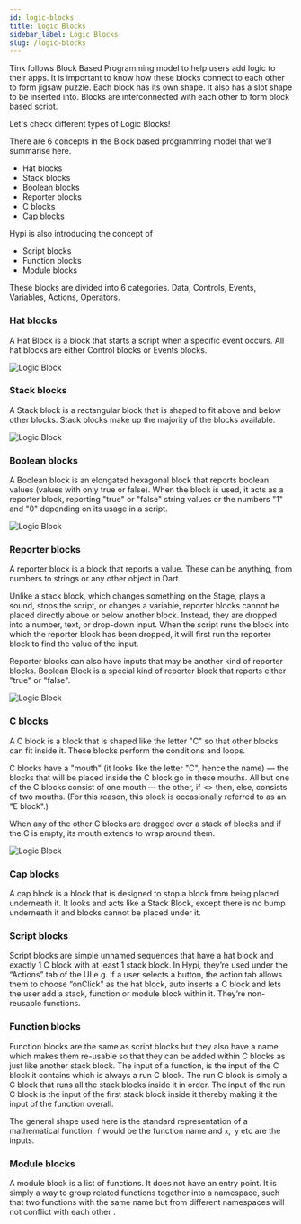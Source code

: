 ```yaml
---
id: logic-blocks
title: Logic Blocks
sidebar_label: Logic Blocks
slug: /logic-blocks
---
```


Tink follows Block Based Programming model to help users add logic to their apps. It is important to know how these blocks connect to each other to form jigsaw puzzle. Each block has its own shape. It also has a slot shape to be inserted into. Blocks are interconnected with each other to form block based script.

Let's check different types of Logic Blocks!

There are 6 concepts in the Block based programming model that we’ll summarise here. 

* Hat blocks
* Stack blocks
* Boolean blocks
* Reporter blocks
* C blocks
* Cap blocks

Hypi is also introducing the concept of

* Script blocks
* Function blocks
* Module blocks

These blocks are divided into 6 categories. Data, Controls, Events, Variables, Actions, Operators.

### Hat blocks

A Hat Block is a block that starts a script when a specific event occurs. All hat blocks are either Control blocks or Events blocks.

![Logic Block](/img/Logic-Block-Event.png)

### Stack blocks

A Stack block is a rectangular block that is shaped to fit above and below other blocks. Stack blocks make up the majority of the blocks available.

![Logic Block](/img/Logic-Block-Stack.png)


###  Boolean blocks

A Boolean block is an elongated hexagonal block that reports boolean values (values with only true or
false). When the block is used, it acts as a reporter block, reporting "true" or "false" string values or the
numbers "1" and "0" depending on its usage in a script.

![Logic Block](/img/Logic-Block-Boolean.png)

### Reporter blocks

A reporter block is a block that reports a value. These can be anything, from numbers to strings or any other object in Dart.

Unlike a stack block, which changes something on the Stage, plays a sound, stops the script, or changes a variable, reporter blocks cannot be placed directly above or below another block. Instead, they are dropped into a number, text, or drop-down input. When the script runs the block into which the reporter block has been dropped, it will first run the reporter block to find the value of the input. 

Reporter blocks can also have inputs that may be another kind of reporter blocks. Boolean Block is a  special kind of reporter block that reports either "true" or "false".

![Logic Block ](/img/Logic-Block-Reporter.png)

### C blocks

A C block is a block that is shaped like the letter "C" so that other blocks can fit inside it. These blocks perform the conditions and loops. 

C blocks have a "mouth" (it looks like the letter "C", hence the name) — the blocks that will be placed inside the C block go in these mouths. All but one of the C blocks consist of one mouth — the other, if <> then, else, consists of two mouths. (For this reason, this block is occasionally referred to as an "E block".)

When any of the other C blocks are dragged over a stack of blocks and if the C is empty, its mouth extends to wrap around them.

![Logic Block](/img/Logic-Block-C.png)

###  Cap blocks

A cap block is a block that is designed to stop a block from being placed underneath it. It looks and acts like a Stack Block, except there is no bump underneath it and blocks cannot be placed under it.

### Script blocks

Script blocks are simple unnamed sequences that have a hat block and exactly 1 C block with at least 1 stack block. In Hypi, they’re used under the “Actions” tab of the UI e.g. if a user selects a button, the action tab allows them to choose “onClick” as the hat block, auto inserts a C block and lets the user add a stack, function or module block within it. They’re non-reusable functions.

### Function blocks

Function blocks are the same as script blocks but they also have a name which makes them re-usable so that they can be added within C blocks as just like another stack block. The input of a function, is the input
of the C block it contains which is always a run C block. The run C block is simply a C block that runs all the stack blocks inside it in order. The input of the run C block is the input of the first stack block
inside it thereby making it the input of the function overall.

The general shape used here is the standard representation of a mathematical function. `f` would be the function name and `x`,` y` etc are the inputs.

### Module blocks

A module block is a list of functions. It does not have an entry point. It is simply a way to group related functions together into a namespace, such that two functions with the same name but from different
namespaces will not conflict with each other
.
